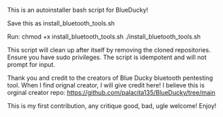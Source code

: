 This is an autoinstaller bash script for BlueDucky!

Save this as install_bluetooth_tools.sh

Run: 
  chmod +x install_bluetooth_tools.sh
  ./install_bluetooth_tools.sh

This script will clean up after itself by removing the cloned repositories.
Ensure you have sudo privileges.
The script is idempotent and will not prompt for input.

Thank you and credit to the creators of Blue Ducky bluetooth pentesting tool. When I find orignal creator, I will give credit here! I believe this is orginal creator repo: https://github.com/palacita135/BlueDucky/tree/main

This is my first contribution, any critique good, bad, ugle welcome!
Enjoy!
